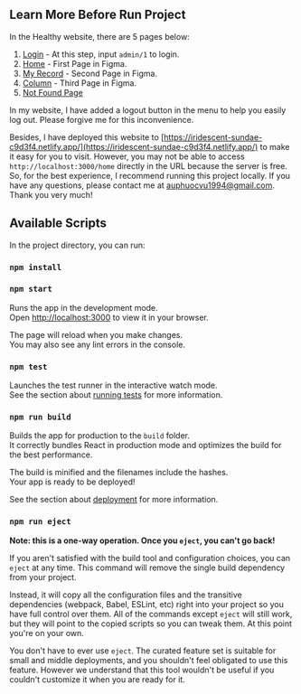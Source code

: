
## Learn More Before Run Project

In the Healthy website, there are 5 pages below:

1. [Login](http://localhost:3000/login) - At this step, input `admin/1` to login.
2. [Home](http://localhost:3000/home) - First Page in Figma.
3. [My Record](http://localhost:3000/myRecord) - Second Page in Figma.
4. [Column](http://localhost:3000/column) - Third Page in Figma.
5. [Not Found Page](http://localhost:3000/*)

In my website, I have added a logout button in the menu to help you easily log out. Please forgive me for this inconvenience.

Besides, I have deployed this website to [https://iridescent-sundae-c9d3f4.netlify.app/](https://iridescent-sundae-c9d3f4.netlify.app/) to make it easy for you to visit. However, you may not be able to access `http://localhost:3000/home` directly in the URL because the server is free. So, for the best experience, I recommend running this project locally. If you have any questions, please contact me at auphuocvu1994@gmail.com. Thank you very much!


## Available Scripts

In the project directory, you can run:

### `npm install`

### `npm start`

Runs the app in the development mode.\
Open [http://localhost:3000](http://localhost:3000) to view it in your browser.

The page will reload when you make changes.\
You may also see any lint errors in the console.

### `npm test`

Launches the test runner in the interactive watch mode.\
See the section about [running tests](https://facebook.github.io/create-react-app/docs/running-tests) for more information.

### `npm run build`

Builds the app for production to the `build` folder.\
It correctly bundles React in production mode and optimizes the build for the best performance.

The build is minified and the filenames include the hashes.\
Your app is ready to be deployed!

See the section about [deployment](https://facebook.github.io/create-react-app/docs/deployment) for more information.

### `npm run eject`

**Note: this is a one-way operation. Once you `eject`, you can't go back!**

If you aren't satisfied with the build tool and configuration choices, you can `eject` at any time. This command will remove the single build dependency from your project.

Instead, it will copy all the configuration files and the transitive dependencies (webpack, Babel, ESLint, etc) right into your project so you have full control over them. All of the commands except `eject` will still work, but they will point to the copied scripts so you can tweak them. At this point you're on your own.

You don't have to ever use `eject`. The curated feature set is suitable for small and middle deployments, and you shouldn't feel obligated to use this feature. However we understand that this tool wouldn't be useful if you couldn't customize it when you are ready for it.